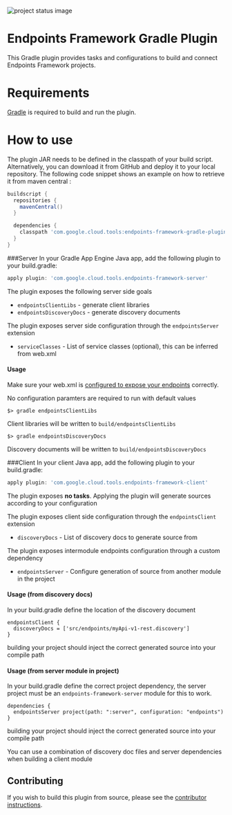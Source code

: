 ![project status image](https://img.shields.io/badge/stability-experimental-orange.svg)
# Endpoints Framework Gradle Plugin

This Gradle plugin provides tasks and configurations to build and connect Endpoints Framework projects.

# Requirements

[Gradle](http://gradle.org) is required to build and run the plugin.

# How to use

The plugin JAR needs to be defined in the classpath of your build script. Alternatively, you can download it from GitHub and deploy it to your local repository. The following code snippet shows an example on how to retrieve it from maven central :

```Groovy
buildscript {
  repositories {
    mavenCentral()
  }

  dependencies {
    classpath 'com.google.cloud.tools:endpoints-framework-gradle-plugin:1.0.0-beta3'
  }
}
```

###Server
In your Gradle App Engine Java app, add the following plugin to your build.gradle:

```Groovy
apply plugin: 'com.google.cloud.tools.endpoints-framework-server'
```

The plugin exposes the following server side goals
* `endpointsClientLibs` - generate client libraries
* `endpointsDiscoveryDocs` - generate discovery documents

The plugin exposes server side configuration through the `endpointsServer` extension
* `serviceClasses` - List of service classes (optional), this can be inferred from web.xml

#### Usage
Make sure your web.xml is [configured to expose your endpoints](https://cloud.google.com/endpoints/docs/frameworks/java/required_files) correctly.

No configuration paramters are required to run with default values
```
$> gradle endpointsClientLibs
```
Client libraries will be written to `build/endpointsClientLibs`

```
$> gradle endpointsDiscoveryDocs
```
Discovery documents will be written to `build/endpointsDiscoveryDocs`


###Client
In your client Java app, add the following plugin to your build.gradle:

```Groovy
apply plugin: 'com.google.cloud.tools.endpoints-framework-client'
```

The plugin exposes **no tasks**. Applying the plugin will generate sources according
to your configuration

The plugin exposes client side configuration through the `endpointsClient` extension
* `discoveryDocs` - List of discovery docs to generate source from

The plugin exposes intermodule endpoints configuration through a custom dependency
* `endpointsServer` - Configure generation of source from another module in the project

#### Usage (from discovery docs)
In your build.gradle define the location of the discovery document

```
endpointsClient {
  discoveryDocs = ['src/endpoints/myApi-v1-rest.discovery']
}
```

building your project should inject the correct generated source into your compile path

#### Usage (from server module in project)
In your build.gradle define the correct project dependency, the server project must be
an `endpoints-framework-server` module for this to work.

```
dependencies {
  endpointsServer project(path: ":server", configuration: "endpoints")
}
```

building your project should inject the correct generated source into your compile path

You can use a combination of discovery doc files and server dependencies when building
a client module

## Contributing

If you wish to build this plugin from source, please see the [contributor instructions](CONTRIBUTING.md).

